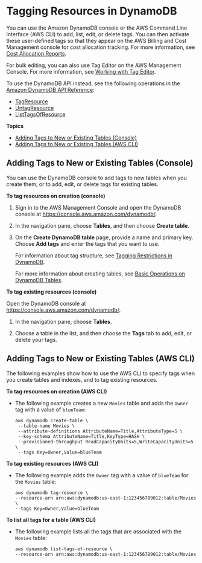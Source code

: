 # Tagging Resources in DynamoDB<a name="Tagging.Operations"></a>

You can use the Amazon DynamoDB console or the AWS Command Line Interface \(AWS CLI\) to add, list, edit, or delete tags\. You can then activate these user\-defined tags so that they appear on the AWS Billing and Cost Management console for cost allocation tracking\. For more information, see [Cost Allocation Reports](CostAllocationReports.md)\. 

 For bulk editing, you can also use Tag Editor on the AWS Management Console\. For more information, see [Working with Tag Editor](http://docs.aws.amazon.com/awsconsolehelpdocs/latest/gsg/tag-editor.html)\. 

 To use the DynamoDB API instead, see the following operations in the [Amazon DynamoDB API Reference](https://docs.aws.amazon.com/amazondynamodb/latest/APIReference/): 
+ [TagResource](https://docs.aws.amazon.com/amazondynamodb/latest/APIReference/API_TagResource.html)
+ [UntagResource](https://docs.aws.amazon.com/amazondynamodb/latest/APIReference/API_UntagResource.html)
+ [ListTagsOfResource](https://docs.aws.amazon.com/amazondynamodb/latest/APIReference/API_ListTagsOfResource.html)

**Topics**
+ [Adding Tags to New or Existing Tables \(Console\)](#Tagging.Operations.using-console)
+ [Adding Tags to New or Existing Tables \(AWS CLI\)](#Tagging.Operations.using-cli)

## Adding Tags to New or Existing Tables \(Console\)<a name="Tagging.Operations.using-console"></a>

You can use the DynamoDB console to add tags to new tables when you create them, or to add, edit, or delete tags for existing tables\.

**To tag resources on creation \(console\)**

1. Sign in to the AWS Management Console and open the DynamoDB console at [https://console\.aws\.amazon\.com/dynamodb/](https://console.aws.amazon.com/dynamodb/)\.

1. In the navigation pane, choose **Tables**, and then choose **Create table**\.

1. On the **Create DynamoDB table** page, provide a name and primary key\. Choose **Add tags** and enter the tags that you want to use\. 

   For information about tag structure, see [Tagging Restrictions in DynamoDB](TaggingRestrictions.md)\. 

   For more information about creating tables, see [Basic Operations on DynamoDB Tables](WorkingWithTables.Basics.md)\.

**To tag existing resources \(console\)**

Open the DynamoDB console at [https://console\.aws\.amazon\.com/dynamodb/](https://console.aws.amazon.com/dynamodb/)\.

1. In the navigation pane, choose **Tables**\.

1. Choose a table in the list, and then choose the **Tags** tab to add, edit, or delete your tags\.

## Adding Tags to New or Existing Tables \(AWS CLI\)<a name="Tagging.Operations.using-cli"></a>

The following examples show how to use the AWS CLI to specify tags when you create tables and indexes, and to tag existing resources\.

**To tag resources on creation \(AWS CLI\)**
+ The following example creates a new `Movies` table and adds the `Owner` tag with a value of `blueTeam`: 

  ```
  aws dynamodb create-table \
   --table-name Movies \
   --attribute-definitions AttributeName=Title,AttributeType=S \
   --key-schema AttributeName=Title,KeyType=HASH \
   --provisioned-throughput ReadCapacityUnits=5,WriteCapacityUnits=5 \
   --tags Key=Owner,Value=blueTeam
  ```

**To tag existing resources \(AWS CLI\)**
+ The following example adds the `Owner` tag with a value of `blueTeam` for the `Movies` table: 

  ```
  aws dynamodb tag-resource \
  --resource-arn arn:aws:dynamodb:us-east-1:123456789012:table/Movies \
  --tags Key=Owner,Value=blueTeam
  ```

**To list all tags for a table \(AWS CLI\)**
+ The following example lists all the tags that are associated with the `Movies` table:

  ```
  aws dynamodb list-tags-of-resource \
  --resource-arn arn:aws:dynamodb:us-east-1:123456789012:table/Movies
  ```